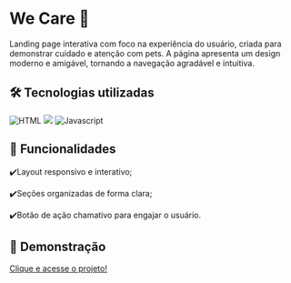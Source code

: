 <h1>We Care 🐾</h1>

<p>Landing page interativa com foco na experiência do usuário, criada para demonstrar cuidado e atenção com pets. A página apresenta um design moderno e amigável, tornando a navegação agradável e intuitiva.</p>

<h2>🛠 Tecnologias utilizadas</h2>

<img src="https://img.shields.io/badge/HTML-239120?style=for-the-badge&logo=html5&logoColor=white" alt="HTML">  <img src="https://img.shields.io/badge/CSS3-1572B6?style=for-the-badge&logo=css3&logoColor=white">   <img src="https://img.shields.io/badge/JavaScript-F7DF1E?style=for-the-badge&logo=javascript&logoColor=black" alt="Javascript">


<h2>🎯 Funcionalidades</h2>
<p>✔️Layout responsivo e interativo;</p>
<p>✔️Seções organizadas de forma clara;</p>
<p>✔️Botão de ação chamativo para engajar o usuário.</p>
  
<h2>📱 Demonstração</h2>
<a href="https://marianaasoares.github.io/projeto-we-care/">Clique e acesse o projeto!</a>
